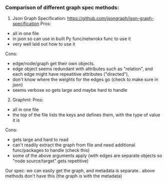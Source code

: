 ### Comparison of different graph spec methods:

1. Json Graph Specification: https://github.com/jsongraph/json-graph-specification
Pros:
- all in one file
- in json so can use in built Py func/netwrokx func to use it 
- very well laid out how to use it

Cons: 
- edge/node/graph get their own objects.
- edge object seems redundant with attributes such as "relation", and each edge might have repeatitive attributes ("directed"), 
- don't know where the weights for the edges go (check to make sure in json)
- seems verbose so gets large and maybe hard to handle


2. Graphml:
Pros:
- all in one file
- the top of the file lists the keys and defines them, with the type of value it is

Cons:
- gets large and hard to read
- can't readily extract the graph from file and need additional func/packages to handle (check this)
- some of the above arguments apply (with edges are separate objects so "node source/target" gets repetitive)



Our spec: we can easily get the graph, and metadata is separate.. above methods don't have this (the graph is with the metadata)
